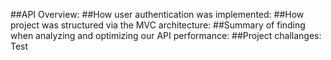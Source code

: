 ##API Overview:
##How user authentication was implemented:
##How project was structured via the MVC architecture:
##Summary of finding when analyzing and optimizing our API performance:
##Project challanges:<br>
Test